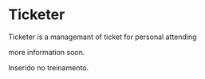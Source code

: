 Ticketer
===

Ticketer is a managemant of ticket for personal attending

more information soon.

Inserido no treinamento.

